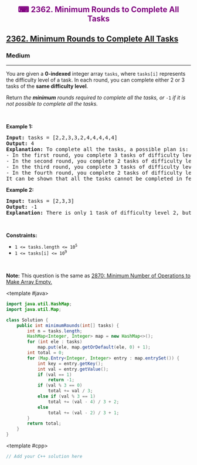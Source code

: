 <div align = "center">
<h style = "margin-bottom: 0px; margin-top: 0px; color : purple;" align = "center" class = "header">

## ⌨ 2362. Minimum Rounds to Complete All Tasks

</h>
</div>

<h2><a href="https://leetcode.com/problems/minimum-rounds-to-complete-all-tasks" target = "_blank">2362. Minimum Rounds to Complete All Tasks</a></h2><h3>Medium</h3><hr><p>You are given a <strong>0-indexed</strong> integer array <code>tasks</code>, where <code>tasks[i]</code> represents the difficulty level of a task. In each round, you can complete either 2 or 3 tasks of the <strong>same difficulty level</strong>.</p>

<p>Return <em>the <strong>minimum</strong> rounds required to complete all the tasks, or </em><code>-1</code><em> if it is not possible to complete all the tasks.</em></p>

<p>&nbsp;</p>
<p><strong class="example">Example 1:</strong></p>

<pre>
<strong>Input:</strong> tasks = [2,2,3,3,2,4,4,4,4,4]
<strong>Output:</strong> 4
<strong>Explanation:</strong> To complete all the tasks, a possible plan is:
- In the first round, you complete 3 tasks of difficulty level 2. 
- In the second round, you complete 2 tasks of difficulty level 3. 
- In the third round, you complete 3 tasks of difficulty level 4. 
- In the fourth round, you complete 2 tasks of difficulty level 4.  
It can be shown that all the tasks cannot be completed in fewer than 4 rounds, so the answer is 4.
</pre>

<p><strong class="example">Example 2:</strong></p>

<pre>
<strong>Input:</strong> tasks = [2,3,3]
<strong>Output:</strong> -1
<strong>Explanation:</strong> There is only 1 task of difficulty level 2, but in each round, you can only complete either 2 or 3 tasks of the same difficulty level. Hence, you cannot complete all the tasks, and the answer is -1.
</pre>

<p>&nbsp;</p>
<p><strong>Constraints:</strong></p>

<ul>
	<li><code>1 &lt;= tasks.length &lt;= 10<sup>5</sup></code></li>
	<li><code>1 &lt;= tasks[i] &lt;= 10<sup>9</sup></code></li>
</ul>

<p>&nbsp;</p>
<p><strong>Note:</strong> This question is the same as <a href="https://leetcode.com/problems/minimum-number-of-operations-to-make-array-empty/description/" target="_blank">2870: Minimum Number of Operations to Make Array Empty.</a></p>

<CodeTabs :languages="[ { name: 'C++', slot: 'cpp' }, { name: 'Java', slot: 'java' } ]">

<template #java>

```java
import java.util.HashMap;
import java.util.Map;

class Solution {
    public int minimumRounds(int[] tasks) {
        int n = tasks.length;
        HashMap<Integer, Integer> map = new HashMap<>();
        for (int ele : tasks)
            map.put(ele, map.getOrDefault(ele, 0) + 1);
        int total = 0;
        for (Map.Entry<Integer, Integer> entry : map.entrySet()) {
            int key = entry.getKey();
            int val = entry.getValue();
            if (val == 1)
                return -1;
            if (val % 3 == 0)
                total += val / 3;
            else if (val % 3 == 1)
                total += (val - 4) / 3 + 2;
            else
                total += (val - 2) / 3 + 1;
        }
        return total;
    }
}
```

</template>

<template #cpp>

```cpp
// Add your C++ solution here
```

</template>

</CodeTabs>

